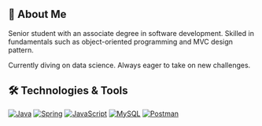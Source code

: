 ## 👋  About Me
Senior student with an associate degree in software development. Skilled in fundamentals such as object-oriented programming and MVC design pattern. 

Currently diving on data science. Always eager to take on new challenges.

## 🛠️ Technologies & Tools
[![Java](https://img.shields.io/badge/Java-ED8B00?style=for-the-badge&logo=java&logoColor=white)](https://www.java.com) [![Spring](https://img.shields.io/badge/Spring-6DB33F?style=for-the-badge&logo=spring&logoColor=white)](https://spring.io) [![JavaScript](https://img.shields.io/badge/JavaScript-F7DF1E?style=for-the-badge&logo=javascript&logoColor=black)](https://www.javascript.com) [![MySQL](https://img.shields.io/badge/MySQL-4479A1?style=for-the-badge&logo=mysql&logoColor=white)](https://www.mysql.com) [![Postman](https://img.shields.io/badge/Postman-FF6C37?style=for-the-badge&logo=postman&logoColor=white)](https://www.postman.com)
